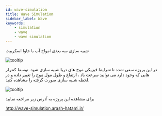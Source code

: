 ```yaml
---
id: wave-simulation
title: Wave Simulation
sidebar_label: Wave
keywords:
    - simulation
    - wave
    - wave simulation
---
```


شبیه سازی سه بعدی امواج آب با جاوا اسکریپت

![tooltip](/img/doc/11.webp)

در این پروژه سعی شده تا شرایط فیزیکی موج های دریا شبیه سازی شود. توسط کنترلر هایی که وجود دارد می توانید سرعت باد ، ارتفاع و طول مول موج را تغییر داده و در لحظه شبیه سازی صورت گرفته را مشاهده کنید.

![tooltip](/img/doc/12.webp)

برای مشاهده این پروژه به آدرس زیر مراجعه نمایید

http://wave-simulation.arash-hatami.ir/
